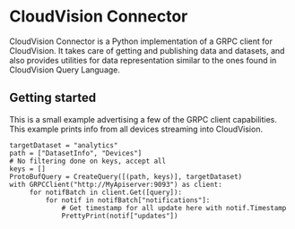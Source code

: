 # CloudVision Connector

CloudVision Connector is a Python implementation of a GRPC client for CloudVision. It takes care
of getting and publishing data and datasets, and also provides utilities for data
representation similar to the ones found in CloudVision Query Language.

## Getting started

This is a small example advertising a few of the GRPC client capabilities.
This example prints info from all devices streaming into CloudVision.

```
targetDataset = "analytics"
path = ["DatasetInfo", "Devices"]
# No filtering done on keys, accept all
keys = []
ProtoBufQuery = CreateQuery([(path, keys)], targetDataset)
with GRPCClient("http://MyApiserver:9093") as client:
     for notifBatch in client.Get([query]):
         for notif in notifBatch["notifications"]:
             # Get timestamp for all update here with notif.Timestamp
             PrettyPrint(notif["updates"])
```
